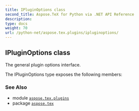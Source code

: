 ```yaml
---
title: IPluginOptions class
second_title: Aspose.TeX for Python via .NET API Reference
description: 
type: docs
weight: 70
url: /python-net/aspose.tex.plugins/ipluginoptions/
---
```


## IPluginOptions class

The general plugin options interface.



The IPluginOptions type exposes the following members:

### See Also

* module [`aspose.tex.plugins`](/tex/python-net/aspose.tex.plugins/)
* package [`aspose.tex`](/tex/python-net/)

